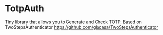 # TotpAuth
Tiny library that allows you to Generate and Check TOTP. Based on TwoStepsAuthenticator https://github.com/glacasa/TwoStepsAuthenticator
